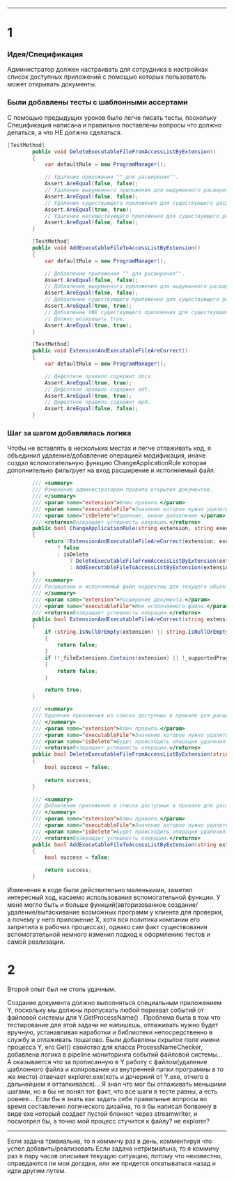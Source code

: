 ﻿___
# 1
### Идея/Спецификация
Администратор должен настраивать для сотрудника в настройках список доступных приложений с помощью которых пользователь может открывать документы.

### Были добавлены тесты с шаблонными ассертами
С помощью предыдущих уроков было легче писать тесты, поскольку Спецификация написана и правильно поставлены вопросы что должно делаться, а что НЕ должно сделаться. 

```cs
[TestMethod]
        public void DeleteExecutableFileFromAccessListByExtension()
        {
            var defaultRule = new ProgramManager();

            // Удаление приложения "" для расширения"".
            Assert.AreEqual(false, false);
            // Удаление выдуманного приложения для выдуманного расширения.
            Assert.AreEqual(false, false);
            // Удаление существующего приложения для существующего расширения.
            Assert.AreEqual(true, true);
            // Удаление несуществующего приложения для существующего расширения.
            Assert.AreEqual(false, false);
        }

        [TestMethod]
        public void AddExecutableFileToAccessListByExtension()
        {
            var defaultRule = new ProgramManager();

            // Добавление приложения "" для расширения"".
            Assert.AreEqual(false, false);
            // Добавление выдуманного приложения для выдуманного расширения.
            Assert.AreEqual(false, false);
            // Добавление существующего приложения для существующего расширения.
            Assert.AreEqual(true, true);
            // Добавление УЖЕ существующего приложения для существующего расширения.
            // Должно возвращать true.
            Assert.AreEqual(true, true);
        }

        [TestMethod]
        public void ExtensionAndExecutableFileAreCorrect()
        {
            var defaultRule = new ProgramManager();

            // Дефолтное правило содержит docx.
            Assert.AreEqual(true, true);
            // Дефолтное правило содержит odt.
            Assert.AreEqual(true, true);
            // Дефолтное правило содержит mp4.
            Assert.AreEqual(false, false);
        }
```

### Шаг за шагом добавлялась логика
Чтобы не вставлять в нескольких местах и легче отлаживать код, я объединил удаление/добавление операцией модификация, иначе создал вспомогательную функцию ChangeApplicationRule которая дополнительно фильтрует на вход расширение и исполняемый файл.
```cs
		/// <summary>
        /// Изменение администратором правила открытия документов.
        /// </summary>
        /// <param name="extension">Ключ правила.</param>
        /// <param name="executableFile">Значение которое нужно удалить\добавить.</param>
        /// <param name="isDelete">Удаление, иначе добавление.</param>
        /// <returns>Возвращает успешность операции.</returns>
        public bool ChangeApplicationRule(string extension, string executableFile, bool isDelete)
        {
            return !ExtensionAndExecutableFileAreCorrect(extension, executableFile)
                ? false
                : isDelete
                    ? DeleteExecutableFileFromAccessListByExtension(extension, executableFile)
                    : AddExecutableFileToAccessListByExtension(extension, executableFile);
        }
		/// <summary>
        /// Расширение и исполняемый файл корректны для текущего обьекта.
        /// </summary>
        /// <param name="extension">Расширение документа.</param>
        /// <param name="executableFile">Имя исполняемого файла.</param>
        /// <returns>Возвращает успешность операции.</returns>
        public bool ExtensionAndExecutableFileAreCorrect(string extension, string executableFile)
        {
            if (string.IsNullOrEmpty(extension) || string.IsNullOrEmpty(executableFile))
            {
                return false;
            }
            if (!_fileExtensions.Contains(extension) || !_supportedPrograms.Contains(executableFile))
            {
                return false;
            }

            return true;
        }

        /// <summary>
        /// Удаление приложения из списка доступных в правиле для расширения файла.
        /// </summary>
        /// <param name="extension">Ключ правила.</param>
        /// <param name="executableFile">Значение которое нужно удалить\добавить.</param>
        /// <param name="isDelete">Будет происходить операция удаления?</param>
        /// <returns>Возвращает успешность операции.</returns>
        public bool DeleteExecutableFileFromAccessListByExtension(string extension, string executable)
        {
            bool success = false;
            
            return success;
        }

        /// <summary>
        /// Добавление приложения в список доступных в правиле для расширения файла.
        /// </summary>
        /// <param name="extension">Ключ правила.</param>
        /// <param name="executableFile">Значение которое нужно удалить\добавить.</param>
        /// <param name="isDelete">Будет происходить операция удаления?</param>
        /// <returns>Возвращает успешность операции.</returns>
        public bool AddExecutableFileToAccessListByExtension(string extension, string executable)
        {
            bool success = false;

            return success;
        }
```
Изменения в коде были действительно маленькими, заметил интересный ход, касаемо использования вспомогательной функции. У меня могло быть и больше функций(авторизованное создание/удаление/вытаскивание возможных программ у клиента для проверки, а почему у него приложение Х, хотя вся политика компании его запретила в рабочих процессах), однако сам факт существования вспомогательной немного изменил подход к оформлению тестов и самой реализации.

# 2 
Второй опыт был не столь удачным.

Создание документа должно выполняться специальным приложением Y, поскольку мы должны пропускать любой перехват событий от файловой системы для Y.GetProcessName() .
Проблема была в том что тестирование для этой задачи не напишешь, отлаживать нужно будет вручную, устанавливая наработки и библиотеки непосредственно в службу и отлаживать пошагово.
Были добавлены скрытое поле имени процесса Y, его Get() свойство для класса ProcessNameChecker, добавлена логика в pipeline мониторинга событий файловой системы... А оказывается что за прописанную в Y работу с файлом(удаление шаблонного файла и копирование из внутренней папки программы в то же место) отвечает explorer.exe(хоть и дочерний от Y.exe, отчего в дальнейшем я отталкивался)... Я знал что мог бы отлаживать меньшими шагами, но я бы не понял тот факт, что все шаги в тесте равны, а есть ровнее... Если бы я знать как задать себе правильные вопросы во время составления логического дизайна, то я бы написал болванку в виде ехе который создает пустой блокнот через streamwriter, и посмотрел бы, а точно мой процесс стучится к файлу? не explorer?

___
Если задача тривиальна, то я коммичу раз в день, комментируя что успел добавить/реализовать
Если задача нетривиальна, то я коммичу раз в пару часов описывая текущую ситуацию, потому что неизвестно, оправдаются ли мои догадки, или же придется откатываться назад и идти другим путем.